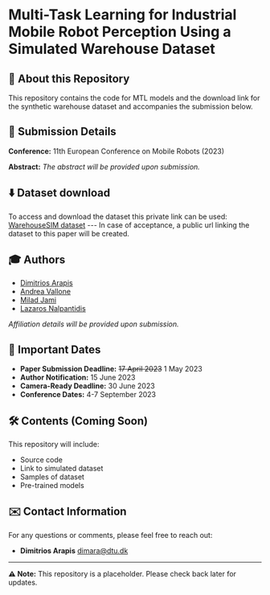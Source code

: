 # Multi-Task Learning for Industrial Mobile Robot Perception Using a Simulated Warehouse Dataset

## 📝 About this Repository
This repository contains the code for MTL models and the download link for the synthetic warehouse dataset and accompanies the submission below.

## 📄 Submission Details

**Conference:** 11th European Conference on Mobile Robots (2023)

**Abstract:** _The abstract will be provided upon submission._

## ⬇️ Dataset download

To access and download the dataset this private link can be used: [WarehouseSIM dataset](https://figshare.com/s/c83daa843a6038161751) --- In case of acceptance, a public url linking the dataset to this paper will be created. 

## 🎓 Authors

- [Dimitrios Arapis](https://www.linkedin.com/in/dimarapis/)
- [Andrea Vallone](https://www.linkedin.com/in/andrea-vallone/)
- [Milad Jami](https://www.linkedin.com/in/milajam/)
- [Lazaros Nalpantidis](https://www.linkedin.com/in/lanalpa/)

_Affiliation details will be provided upon submission._


## 📅 Important Dates

- **Paper Submission Deadline:** ~~17 April 2023~~ 1 May 2023
- **Author Notification:** 15 June 2023
- **Camera-Ready Deadline:** 30 June 2023
- **Conference Dates:** 4-7 September 2023

## 🛠️ Contents (Coming Soon)

This repository will include:

- Source code
- Link to simulated dataset
- Samples of dataset
- Pre-trained models

## ✉️ Contact Information

For any questions or comments, please feel free to reach out:

- **Dimitrios Arapis** [dimara@dtu.dk](mailto:dimara@dtu.dk)

---

**⚠️ Note:** This repository is a placeholder. Please check back later for updates.
